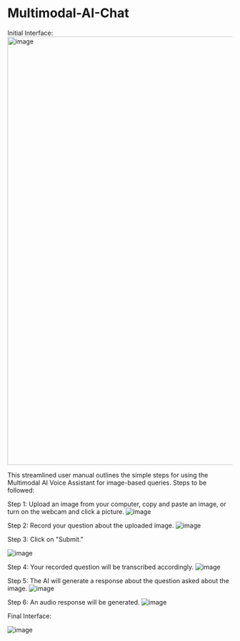 # Multimodal-AI-Chat

Initial Interface:
<img width="960" alt="image" src="https://github.com/Uddeshya8272/Multimodal_AI_Chat/assets/118058617/934e51e6-1ac1-417d-b8dd-294ff6e39807">

This streamlined user manual outlines the simple steps for using the Multimodal AI Voice Assistant for image-based queries. 
Steps to be followed:

Step 1: Upload an image from your computer, copy and paste an image, or turn on the webcam and click a picture.
 ![image](https://github.com/Uddeshya8272/Multimodal_AI_Chat/assets/118058617/ce785e1c-c2ba-4697-9f1b-206ecd735803)

Step 2: Record your question about the uploaded image.
 ![image](https://github.com/Uddeshya8272/Multimodal_AI_Chat/assets/118058617/057127eb-c9fc-4ccd-90cf-1eef56a6020a)

Step 3: Click on "Submit."

![image](https://github.com/Uddeshya8272/Multimodal_AI_Chat/assets/118058617/ee8b00d6-300e-4742-956a-e061956b201e)

 
Step 4: Your recorded question will be transcribed accordingly.
![image](https://github.com/Uddeshya8272/Multimodal_AI_Chat/assets/118058617/cfd06e15-2448-4111-bfef-9da6f84b1d45)

 
Step 5: The AI will generate a response about the question asked about the image.
 ![image](https://github.com/Uddeshya8272/Multimodal_AI_Chat/assets/118058617/2a836f86-9ea5-45fd-8c26-9698f35d562b)



Step 6: An audio response will be generated.
 ![image](https://github.com/Uddeshya8272/Multimodal_AI_Chat/assets/118058617/a7b70974-0878-4b7c-8792-37db225955b1)


Final Interface:

 ![image](https://github.com/Uddeshya8272/Multimodal_AI_Chat/assets/118058617/b81f09f2-d159-40ca-990d-6655b90aafa1)




